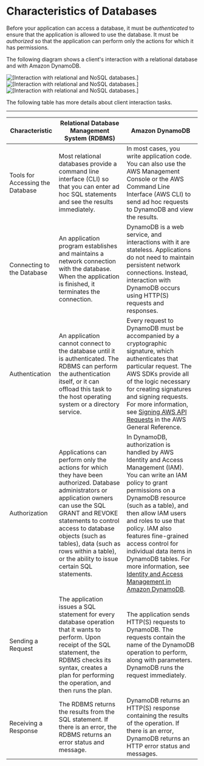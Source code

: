 # Characteristics of Databases<a name="SQLtoNoSQL.Accessing"></a>

Before your application can access a database, it must be *authenticated* to ensure that the application is allowed to use the database\. It must be *authorized* so that the application can perform only the actions for which it has permissions\.

The following diagram shows a client's interaction with a relational database and with Amazon DynamoDB\.

![\[Interaction with relational and NoSQL databases.\]](http://docs.aws.amazon.com/amazondynamodb/latest/developerguide/images/SQLtoNoSQL.png)![\[Interaction with relational and NoSQL databases.\]](http://docs.aws.amazon.com/amazondynamodb/latest/developerguide/)![\[Interaction with relational and NoSQL databases.\]](http://docs.aws.amazon.com/amazondynamodb/latest/developerguide/)

The following table has more details about client interaction tasks\.


****  

| Characteristic | Relational Database Management System \(RDBMS\) | Amazon DynamoDB | 
| --- | --- | --- | 
| Tools for Accessing the Database |  Most relational databases provide a command line interface \(CLI\) so that you can enter ad hoc SQL statements and see the results immediately\.  | In most cases, you write application code\. You can also use the AWS Management Console or the AWS Command Line Interface \(AWS CLI\) to send ad hoc requests to DynamoDB and view the results\. | 
| Connecting to the Database | An application program establishes and maintains a network connection with the database\. When the application is finished, it terminates the connection\. | DynamoDB is a web service, and interactions with it are stateless\. Applications do not need to maintain persistent network connections\. Instead, interaction with DynamoDB occurs using HTTP\(S\) requests and responses\. | 
| Authentication | An application cannot connect to the database until it is authenticated\. The RDBMS can perform the authentication itself, or it can offload this task to the host operating system or a directory service\. | Every request to DynamoDB must be accompanied by a cryptographic signature, which authenticates that particular request\. The AWS SDKs provide all of the logic necessary for creating signatures and signing requests\. For more information, see [Signing AWS API Requests](https://docs.aws.amazon.com/general/latest/gr/signing_aws_api_requests.html) in the AWS General Reference\. | 
| Authorization | Applications can perform only the actions for which they have been authorized\. Database administrators or application owners can use the SQL GRANT and REVOKE statements to control access to database objects \(such as tables\), data \(such as rows within a table\), or the ability to issue certain SQL statements\. | In DynamoDB, authorization is handled by AWS Identity and Access Management \(IAM\)\. You can write an IAM policy to grant permissions on a DynamoDB resource \(such as a table\), and then allow IAM users and roles to use that policy\. IAM also features fine\-grained access control for individual data items in DynamoDB tables\. For more information, see [Identity and Access Management in Amazon DynamoDB](authentication-and-access-control.md)\. | 
| Sending a Request | The application issues a SQL statement for every database operation that it wants to perform\. Upon receipt of the SQL statement, the RDBMS checks its syntax, creates a plan for performing the operation, and then runs the plan\. | The application sends HTTP\(S\) requests to DynamoDB\. The requests contain the name of the DynamoDB operation to perform, along with parameters\. DynamoDB runs the request immediately\. | 
| Receiving a Response | The RDBMS returns the results from the SQL statement\. If there is an error, the RDBMS returns an error status and message\. | DynamoDB returns an HTTP\(S\) response containing the results of the operation\. If there is an error, DynamoDB returns an HTTP error status and messages\. | 